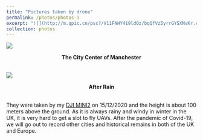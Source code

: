 ```yaml
---
title: "Pictures taken by drone"
permalink: /photos/photos-1
excerpt: "![](http://m.qpic.cn/psc?/V11FNHY419ldOz/bqQfVz5yrrGYSXMvKr.cqQPKiJ1eXYtIqJfr0aNUijoFe3JztN9efEdZml6K4WlA6z2y6FYT*Geq6Z2qsP1RIDszkdfsfI8ytdNGUAlpiuE!/b&bo=HAtABhwLQAYBByA!&rf=viewer_4&t=5)**<center>The morning of Manchester.</center>**"
collection: photos
---
```


![](http://m.qpic.cn/psc?/V11FNHY419ldOz/bqQfVz5yrrGYSXMvKr.cqQPKiJ1eXYtIqJfr0aNUijoFe3JztN9efEdZml6K4WlA6z2y6FYT*Geq6Z2qsP1RIDszkdfsfI8ytdNGUAlpiuE!/b&bo=HAtABhwLQAYBByA!&rf=viewer_4&t=5)
**<center>The City Center of Manchester</center>**<br>

  

![](http://m.qpic.cn/psc?/V11FNHY419ldOz/TmEUgtj9EK6.7V8ajmQrEGOC4HatZ7upkfh*XaAxWaDmdDotVJEGbt.Jka7slotxkZU9djktNKdEDReNG*8boFlXiaJR.HvuPvpbE.Rn5ok!/b&bo=HAtABhwLQAYBNxA!&rf=viewer_4&t=5)
**<center>After Rain</center>**<br>

They were taken by my [DJI MINI2](https://store.dji.com/uk/product/mini-2?vid=99411) 
on 15/12/2020 and the height is about 100 meters above the ground. As it is always rainy and windy in winter in the UK, it is very hard to get a slot to fly UAVs. After the pandemic of Covid-19, we will go out to record other cities and historical remains in both of the UK and Europe. 
